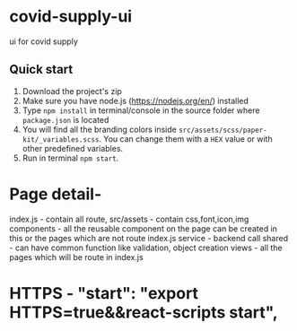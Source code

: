 # covid-supply-ui
ui for covid supply

## Quick start

1.  Download the project's zip
2.  Make sure you have node.js (<https://nodejs.org/en/>) installed
3.  Type `npm install` in terminal/console in the source folder where `package.json` is located
4.  You will find all the branding colors inside `src/assets/scss/paper-kit/_variables.scss`. You can change them with a `HEX` value or with other predefined variables.
5.  Run in terminal `npm start`.


# Page detail- 
index.js - contain all route,
src/assets - contain css,font,icon,img
components - all the reusable component on the page can be created in this or the pages which are not route index.js 
service - backend call
shared - can have common function like validation, object creation
views - all the pages which will be route in index.js

# HTTPS - "start": "export HTTPS=true&&react-scripts start",